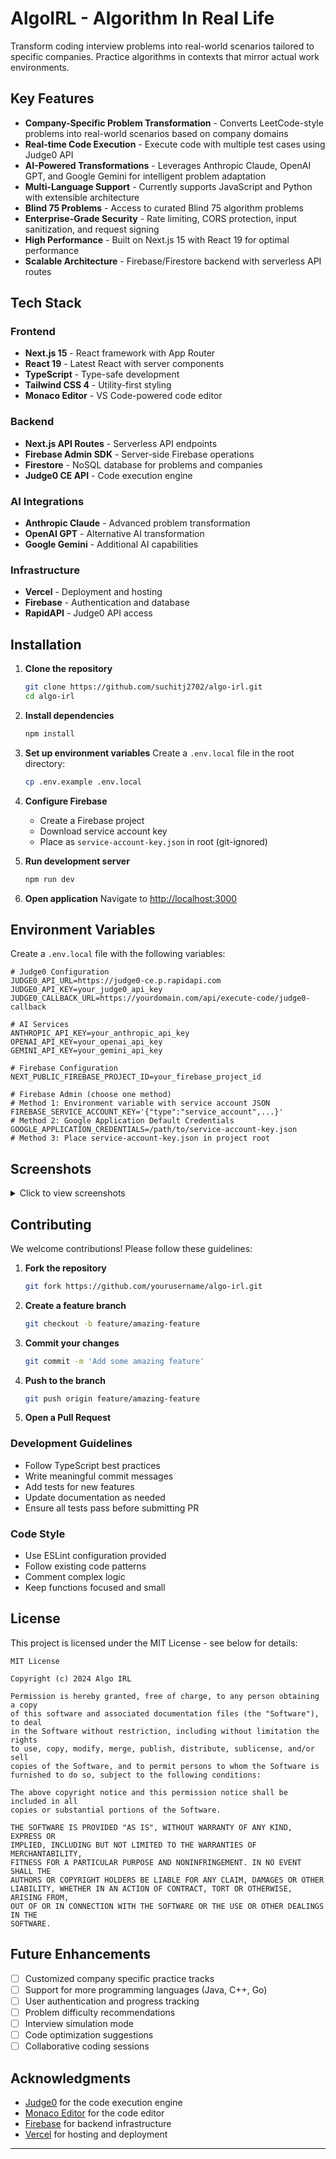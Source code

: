 # AlgoIRL - Algorithm In Real Life

Transform coding interview problems into real-world scenarios tailored to specific companies. Practice algorithms in contexts that mirror actual work environments.

## Key Features

- **Company-Specific Problem Transformation** - Converts LeetCode-style problems into real-world scenarios based on company domains
- **Real-time Code Execution** - Execute code with multiple test cases using Judge0 API
- **AI-Powered Transformations** - Leverages Anthropic Claude, OpenAI GPT, and Google Gemini for intelligent problem adaptation
- **Multi-Language Support** - Currently supports JavaScript and Python with extensible architecture
- **Blind 75 Problems** - Access to curated Blind 75 algorithm problems
- **Enterprise-Grade Security** - Rate limiting, CORS protection, input sanitization, and request signing
- **High Performance** - Built on Next.js 15 with React 19 for optimal performance
- **Scalable Architecture** - Firebase/Firestore backend with serverless API routes

## Tech Stack

### Frontend
- **Next.js 15** - React framework with App Router
- **React 19** - Latest React with server components
- **TypeScript** - Type-safe development
- **Tailwind CSS 4** - Utility-first styling
- **Monaco Editor** - VS Code-powered code editor

### Backend
- **Next.js API Routes** - Serverless API endpoints
- **Firebase Admin SDK** - Server-side Firebase operations
- **Firestore** - NoSQL database for problems and companies
- **Judge0 CE API** - Code execution engine

### AI Integrations
- **Anthropic Claude** - Advanced problem transformation
- **OpenAI GPT** - Alternative AI transformation
- **Google Gemini** - Additional AI capabilities

### Infrastructure
- **Vercel** - Deployment and hosting
- **Firebase** - Authentication and database
- **RapidAPI** - Judge0 API access

## Installation

1. **Clone the repository**
   ```bash
   git clone https://github.com/suchitj2702/algo-irl.git
   cd algo-irl
   ```

2. **Install dependencies**
   ```bash
   npm install
   ```

3. **Set up environment variables**
   Create a `.env.local` file in the root directory:
   ```bash
   cp .env.example .env.local
   ```

4. **Configure Firebase**
   - Create a Firebase project
   - Download service account key
   - Place as `service-account-key.json` in root (git-ignored)

5. **Run development server**
   ```bash
   npm run dev
   ```

6. **Open application**
   Navigate to [http://localhost:3000](http://localhost:3000)

## Environment Variables

Create a `.env.local` file with the following variables:

```env
# Judge0 Configuration
JUDGE0_API_URL=https://judge0-ce.p.rapidapi.com
JUDGE0_API_KEY=your_judge0_api_key
JUDGE0_CALLBACK_URL=https://yourdomain.com/api/execute-code/judge0-callback

# AI Services
ANTHROPIC_API_KEY=your_anthropic_api_key
OPENAI_API_KEY=your_openai_api_key
GEMINI_API_KEY=your_gemini_api_key

# Firebase Configuration
NEXT_PUBLIC_FIREBASE_PROJECT_ID=your_firebase_project_id

# Firebase Admin (choose one method)
# Method 1: Environment variable with service account JSON
FIREBASE_SERVICE_ACCOUNT_KEY='{"type":"service_account",...}'
# Method 2: Google Application Default Credentials
GOOGLE_APPLICATION_CREDENTIALS=/path/to/service-account-key.json
# Method 3: Place service-account-key.json in project root
```

## Screenshots

<details>
<summary>Click to view screenshots</summary>

### Problem Transformation
![Problem Transformation](screenshots/problem-transformation.png)
*Transform LeetCode problems into company-specific scenarios*

### Code Editor
![Code Editor](screenshots/code-editor.png)
*Monaco-powered code editor with syntax highlighting*

### Test Results
![Test Results](screenshots/test-results.png)
*Real-time test case execution and results*

### Company Selection
![Company Selection](screenshots/company-selection.png)
*Choose from various tech companies or add custom ones*

</details>

## Contributing

We welcome contributions! Please follow these guidelines:

1. **Fork the repository**
   ```bash
   git fork https://github.com/yourusername/algo-irl.git
   ```

2. **Create a feature branch**
   ```bash
   git checkout -b feature/amazing-feature
   ```

3. **Commit your changes**
   ```bash
   git commit -m 'Add some amazing feature'
   ```

4. **Push to the branch**
   ```bash
   git push origin feature/amazing-feature
   ```

5. **Open a Pull Request**

### Development Guidelines

- Follow TypeScript best practices
- Write meaningful commit messages
- Add tests for new features
- Update documentation as needed
- Ensure all tests pass before submitting PR

### Code Style

- Use ESLint configuration provided
- Follow existing code patterns
- Comment complex logic
- Keep functions focused and small

## License

This project is licensed under the MIT License - see below for details:

```
MIT License

Copyright (c) 2024 Algo IRL

Permission is hereby granted, free of charge, to any person obtaining a copy
of this software and associated documentation files (the "Software"), to deal
in the Software without restriction, including without limitation the rights
to use, copy, modify, merge, publish, distribute, sublicense, and/or sell
copies of the Software, and to permit persons to whom the Software is
furnished to do so, subject to the following conditions:

The above copyright notice and this permission notice shall be included in all
copies or substantial portions of the Software.

THE SOFTWARE IS PROVIDED "AS IS", WITHOUT WARRANTY OF ANY KIND, EXPRESS OR
IMPLIED, INCLUDING BUT NOT LIMITED TO THE WARRANTIES OF MERCHANTABILITY,
FITNESS FOR A PARTICULAR PURPOSE AND NONINFRINGEMENT. IN NO EVENT SHALL THE
AUTHORS OR COPYRIGHT HOLDERS BE LIABLE FOR ANY CLAIM, DAMAGES OR OTHER
LIABILITY, WHETHER IN AN ACTION OF CONTRACT, TORT OR OTHERWISE, ARISING FROM,
OUT OF OR IN CONNECTION WITH THE SOFTWARE OR THE USE OR OTHER DEALINGS IN THE
SOFTWARE.
```

## Future Enhancements
- [ ] Customized company specific practice tracks
- [ ] Support for more programming languages (Java, C++, Go)
- [ ] User authentication and progress tracking
- [ ] Problem difficulty recommendations
- [ ] Interview simulation mode
- [ ] Code optimization suggestions
- [ ] Collaborative coding sessions

## Acknowledgments

- [Judge0](https://judge0.com/) for the code execution engine
- [Monaco Editor](https://microsoft.github.io/monaco-editor/) for the code editor
- [Firebase](https://firebase.google.com/) for backend infrastructure
- [Vercel](https://vercel.com/) for hosting and deployment

---
